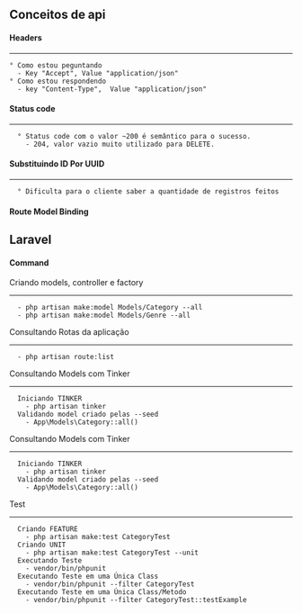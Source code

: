 
## Conceitos de api
#### Headers
______
````
° Como estou peguntando
  - Key "Accept", Value "application/json" 
° Como estou respondendo
  - key "Content-Type",  Value "application/json" 
````
#### Status code
______
````
  ° Status code com o valor ~200 é semântico para o sucesso.
    - 204, valor vazio muito utilizado para DELETE.
````
#### Substituindo ID Por UUID

______
````
  ° Dificulta para o cliente saber a quantidade de registros feitos
````

#### Route Model Binding


## Laravel

#### Command
Criando models, controller e factory
______
````
  - php artisan make:model Models/Category --all
  - php artisan make:model Models/Genre --all
````
Consultando Rotas da aplicação 
______
````
  - php artisan route:list
````
Consultando Models com Tinker
______
````
  Iniciando TINKER
    - php artisan tinker
  Validando model criado pelas --seed
    - App\Models\Category::all()
````
Consultando Models com Tinker
______
````
  Iniciando TINKER
    - php artisan tinker
  Validando model criado pelas --seed
    - App\Models\Category::all()
````

Test
______
````
  Criando FEATURE
    - php artisan make:test CategoryTest
  Criando UNIT
    - php artisan make:test CategoryTest --unit
  Executando Teste
    - vendor/bin/phpunit
  Executando Teste em uma Única Class
    - vendor/bin/phpunit --filter CategoryTest
  Executando Teste em uma Única Class/Metodo
    - vendor/bin/phpunit --filter CategoryTest::testExample
````